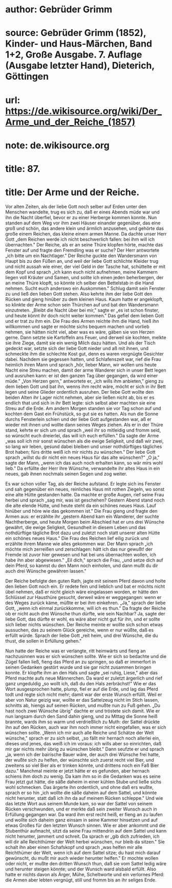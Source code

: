 # author: Gebrüder Grimm
# source: Gebrüder Grimm (1852), Kinder- und Haus-Märchen, Band 1+2, Große Ausgabe. 7. Auflage (Ausgabe letzter Hand), Dieterich, Göttingen
# url: https://de.wikisource.org/wiki/Der_Arme_und_der_Reiche_(1857)
# note: de.wikisource.org
# title: 87.

# title: Der Arme und der Reiche.

Vor alten Zeiten, als der liebe Gott noch selber auf Erden unter den Menschen wandelte, trug es sich zu, daß er eines Abends müde war und ihn die Nacht überfiel, bevor er zu einer Herberge kommen konnte. Nun standen auf dem Weg vor ihm zwei Häuser einander gegenüber, das eine groß und schön, das andere klein und ärmlich anzusehen, und gehörte das große einem Reichen, das kleine einem armen Manne. Da dachte unser Herr Gott „dem Reichen werde ich nicht beschwerlich fallen: bei ihm will ich übernachten." Der Reiche, als er an seine Thüre klopfen hörte, machte das Fenster auf und fragte den Fremdling was er suche? Der Herr antwortete „ich bitte um ein Nachtlager." Der Reiche guckte den Wandersmann von Haupt bis zu den Füßen an, und weil der liebe Gott schlichte Kleider trug und nicht aussah wie einer, der viel Geld in der Tasche hat, schüttelte er mit dem Kopf und sprach „ich kann euch nicht aufnehmen, meine Kammern liegen voll Kräuter und Samen, und sollte ich einen jeden beherbergen, der an meine Thüre klopft, so könnte ich selber den Bettelstab in die Hand nehmen. Sucht euch anderswo ein Auskommen." Schlug damit sein Fenster zu und ließ den lieben Gott stehen. Also kehrte ihm der liebe Gott den Rücken und gieng hinüber zu dem kleinen Haus. Kaum hatte er angeklopft, so klinkte der Arme schon sein Thürchen auf und bat den Wandersmann einzutreten. „Bleibt die Nacht über bei mir," sagte er „es ist schon finster, und heute könnt ihr doch nicht weiter kommen." Das gefiel dem lieben Gott und  er trat zu ihm ein. Die Frau des Armen reichte ihm die Hand, hieß ihn willkommen und sagte er möchte sichs bequem machen und vorlieb nehmen, sie hätten nicht viel, aber was es wäre, gäben sie von Herzen gerne. Dann setzte sie Kartoffeln ans Feuer, und derweil sie kochten, melkte sie ihre Ziege, damit sie ein wenig Milch dazu hätten. Und als der Tisch gedeckt war, setzte sich der liebe Gott nieder und aß mit ihnen, und schmeckte ihm die schlechte Kost gut, denn es waren vergnügte Gesichter dabei. Nachdem sie gegessen hatten, und Schlafenszeit war, rief die Frau heimlich ihren Mann und sprach „hör, lieber Mann, wir wollen uns heute Nacht eine Streu machen, damit der arme Wanderer sich in unser Bett legen und ausruhen kann: er ist den ganzen Tag über gegangen, da wird einer müde." „Von Herzen gern," antwortete er, „ich wills ihm anbieten," gieng zu dem lieben Gott und bat ihn, wenns ihm recht wäre, möcht er sich in ihr Bett legen und seine Glieder ordentlich ausruhen. Der liebe Gott wollte den beiden Alten ihr Lager nicht nehmen, aber sie ließen nicht ab, bis er es endlich that und sich in ihr Bett legte: sich selbst aber machten sie eine Streu auf die Erde. Am andern Morgen standen sie vor Tag schon auf und kochten dem Gast ein Frühstück, so gut sie es hatten. Als nun die Sonne durchs Fensterlein schien und der liebe Gott aufgestanden war, aß er wieder mit ihnen und wollte dann seines Weges ziehen. Als er in der Thüre stand, kehrte er sich um und sprach „weil ihr so mitleidig und fromm seid, so wünscht euch dreierlei, das will ich euch erfüllen." Da sagte der Arme „was soll ich mir sonst wünschen als die ewige Seligkeit, und daß wir zwei, so lang wir leben, gesund dabei bleiben und unser nothdürftiges tägliches Brot haben; fürs dritte weiß ich mir nichts zu wünschen." Der liebe Gott sprach „willst du dir nicht ein neues Haus für das alte wünschen?" „O ja," sagte der Mann, „wenn ich das auch noch erhalten kann, so wär mirs wohl lieb."  Da erfüllte der Herr ihre Wünsche, verwandelte ihr altes Haus in ein neues, gab ihnen nochmals seinen Segen und zog weiter. 

Es war schon voller Tag, als der Reiche aufstand. Er legte sich ins Fenster und sah gegenüber ein neues, reinliches Haus mit rothen Ziegeln, wo sonst eine alte Hütte gestanden hatte. Da machte er große Augen, rief seine Frau herbei und sprach „sag mir, was ist geschehen? Gestern Abend stand noch die alte elende Hütte, und heute steht da ein schönes neues Haus. Lauf hinüber und höre wie das gekommen ist." Die Frau gieng und fragte den Armen aus: er erzählte ihr „gestern Abend kam ein Wanderer, der suchte Nachtherberge, und heute Morgen beim Abschied hat er uns drei Wünsche gewährt, die ewige Seligkeit, Gesundheit in diesem Leben und das nothdürftige tägliche Brot dazu und zuletzt noch statt unserer alten Hütte ein schönes neues Haus." Die Frau des Reichen lief eilig zurück und erzählte ihrem Manne wie alles gekommen war. Der Mann sprach „ich möchte mich zerreißen und zerschlagen: hätt ich das nur gewußt! der Fremde ist zuvor hier gewesen und hat bei uns übernachten wollen, ich habe ihn aber abgewiesen." „Eil dich," sprach die Frau, „und setze dich auf dein Pferd, so kannst du den Mann noch einholen, und dann mußt du dir auch drei Wünsche gewähren lassen." 

Der Reiche befolgte den guten Rath, jagte mit seinem Pferd davon und holte den lieben Gott noch ein. Er redete fein und lieblich und bat er möchts nicht übel nehmen, daß er nicht gleich wäre eingelassen worden, er hätte den Schlüssel zur Hausthüre gesucht, derweil wäre er weggegangen: wenn er des Weges zurück käme, müßte er bei ihm einkehren. „Ja," sprach der liebe Gott, „wenn ich einmal zurückkomme, will ich es thun." Da fragte der Reiche ob er nicht auch drei Wünsche thun dürfte, wie sein Nachbar? Ja, sagte der liebe Gott, das dürfte er wohl, es wäre aber nicht gut für ihn, und er sollte sich lieber nichts wünschen. Der  Reiche meinte er wollte sich schon etwas aussuchen, das zu seinem Glück gereiche, wenn er nur wüßte, daß es erfüllt würde. Sprach der liebe Gott „reit heim, und drei Wünsche, die du thust, die sollen in Erfüllung gehen." 

Nun hatte der Reiche was er verlangte, ritt heimwärts und fieng an nachzusinnen was er sich wünschen sollte. Wie er sich so bedachte und die Zügel fallen ließ, fieng das Pferd an zu springen, so daß er immerfort in seinen Gedanken gestört wurde und sie gar nicht zusammen bringen konnte. Er klopfte ihm an den Hals und sagte „sei ruhig, Liese," aber das Pferd machte aufs neue Männerchen. Da ward er zuletzt ärgerlich und rief ganz ungeduldig „so wollt ich, daß du den Hals zerbrächst!" Wie er das Wort ausgesprochen hatte, plump, fiel er auf die Erde, und lag das Pferd todt und regte sich nicht mehr; damit war der erste Wunsch erfüllt. Weil er aber von Natur geizig war, wollte er das Sattelzeug nicht im Stich lassen, schnitts ab, hiengs auf seinen Rücken, und mußte nun zu Fuß gehen. „Du hast noch zwei Wünsche übrig" dachte er und tröstete sich damit. Wie er nun langsam durch den Sand dahin gieng, und zu Mittag die Sonne heiß brannte, wards ihm so warm und verdrießlich zu Muth: der Sattel drückte ihn auf den Rücken, auch war ihm noch immer nicht eingefallen, was er sich wünschen sollte. „Wenn ich mir auch alle Reiche und Schätze der Welt wünsche," sprach er zu sich selbst, „so fällt mir hernach noch allerlei ein, dieses und jenes, das weiß ich im voraus: ich wills aber so einrichten, daß mir gar nichts mehr übrig zu wünschen bleibt." Dann seufzte er und sprach „ja, wenn ich der bairische Bauer wäre, der auch drei Wünsche frei hatte, der wußte sich zu helfen, der wünschte sich zuerst recht viel Bier, und zweitens so viel Bier als er trinken könnte, und drittens noch ein Faß Bier dazu." Manchmal meinte er jetzt hätte er es gefunden, aber hernach schiens ihm doch zu wenig. Da  kam ihm so in die Gedanken was es seine Frau jetzt gut hätte, die säße daheim in einer kühlen Stube und ließe sichs wohl schmecken. Das ärgerte ihn ordentlich, und ohne daß ers wußte, sprach er so hin „ich wollte die säße daheim auf dem Sattel, und könnte nicht herunter, statt daß ich ihn da auf meinem Rücken schleppe." Und wie das letzte Wort aus seinem Munde kam, so war der Sattel von seinem Rücken verschwunden, und er merkte daß sein zweiter Wunsch auch in Erfüllung gegangen war. Da ward ihm erst recht heiß, er fieng an zu laufen und wollte sich daheim ganz einsam in seine Kammer hinsetzen und auf etwas Großes für den letzten Wunsch sinnen. Wie er aber ankommt und die Stubenthür aufmacht, sitzt da seine Frau mittendrin auf dem Sattel und kann nicht herunter, jammert und schreit. Da sprach er „gib dich zufrieden, ich will dir alle Reichthümer der Welt herbei wünschen, nur bleib da sitzen." Sie schalt ihn aber einen Schafskopf und sprach „was helfen mir alle Reichthümer der Welt, wenn ich auf dem Sattel sitze; du hast mich darauf gewünscht, du mußt mir auch wieder herunter helfen." Er mochte wollen oder nicht, er mußte den dritten Wunsch thun, daß sie vom Sattel ledig wäre und herunter steigen könnte; und der Wunsch ward alsbald erfüllt. Also hatte er nichts davon als Ärger, Mühe, Scheltworte und ein verlornes Pferd: die Armen aber lebten vergnügt, still und fromm bis an ihr seliges Ende. 

